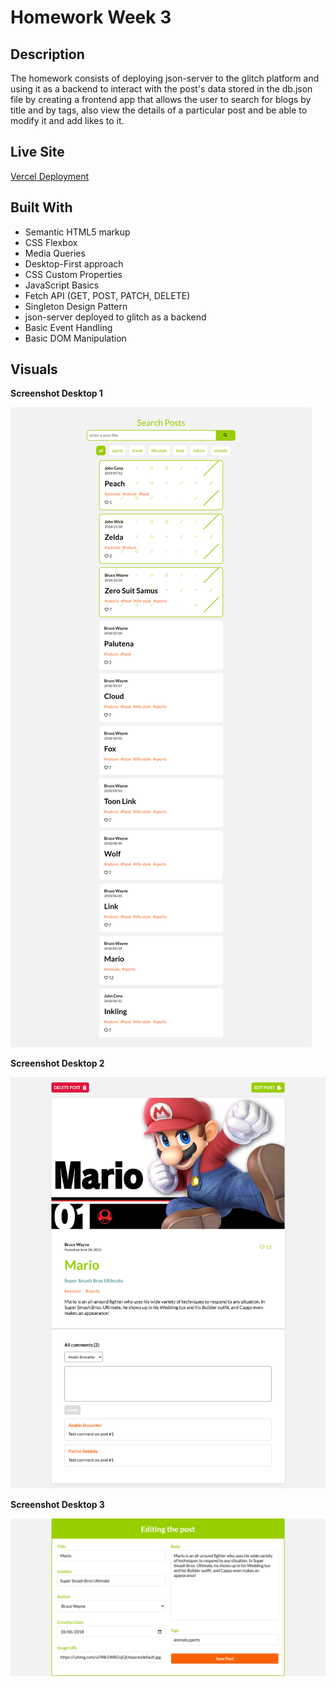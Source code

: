 # Homework Week 3

## Description

The homework consists of deploying json-server to the glitch platform and using it as a backend to interact with the post's data stored in the db.json file by creating a frontend app that allows the user to search for blogs by title and by tags, also view the details of a particular post and be able to modify it and add likes to it.

## Live Site

[Vercel Deployment](https://homework-week-3.vercel.app/)

## Built With

- Semantic HTML5 markup
- CSS Flexbox
- Media Queries
- Desktop-First approach
- CSS Custom Properties
- JavaScript Basics
- Fetch API (GET, POST, PATCH, DELETE)
- Singleton Design Pattern
- json-server deployed to glitch as a backend
- Basic Event Handling
- Basic DOM Manipulation

## Visuals

**Screenshot Desktop 1**

![](./screenshots/screenshot-desktop-1.png)

**Screenshot Desktop 2**

![](./screenshots/screenshot-desktop-2.png)

**Screenshot Desktop 3**

![](./screenshots/screenshot-desktop-3.png)
